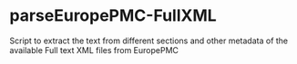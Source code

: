 # parseEuropePMC-FullXML
Script to extract the text from different sections and other metadata of the available Full text XML files from EuropePMC
